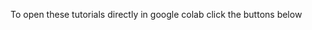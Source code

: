 To open these tutorials directly in google colab click the buttons below

  
  <a href="https://colab.research.google.com/github/gerberlab/MDSINE2_Paper/blob/master/google_colab/tutorial1_raw_data_visualization.ipynb"><img alt="" src="https://img.shields.io/badge/Google%20Colab-Open%20tutorial%201-blue?style=flat&logo=googlecolab"/></a><br />
   <a href="https://colab.research.google.com/github/gerberlab/MDSINE2_Paper/blob/master/google_colab/tutorial2_inference.ipynb.ipynb"><img alt="" src="https://img.shields.io/badge/Google%20Colab-Open%20tutorial%202-blue?style=flat&logo=googlecolab"/></a><br />
   <a href="https://colab.research.google.com/github/gerberlab/MDSINE2_Paper/blob/master/google_colab/tutorial3_reproduce_figures.ipynb"><img alt="" src="https://img.shields.io/badge/Google%20Colab-Open%20tutorial%203-blue?style=flat&logo=googlecolab"/></a>
    
